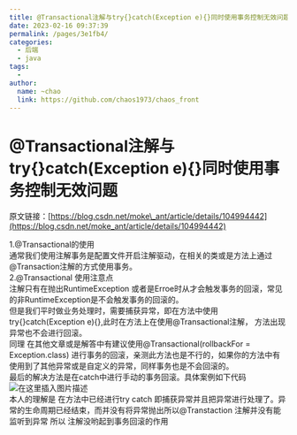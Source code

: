 ```yaml
---
title: @Transactional注解与try{}catch(Exception e){}同时使用事务控制无效问题
date: 2023-02-16 09:37:39
permalink: /pages/3e1fb4/
categories:
  - 后端
  - java
tags:
  - 
author: 
  name: ~chao
  link: https://github.com/chaos1973/chaos_front
---
```

# @Transactional注解与try{}catch(Exception e){}同时使用事务控制无效问题

原文链接：[https://blog.csdn.net/moke\_ant/article/details/104994442](https://blog.csdn.net/moke_ant/article/details/104994442)

1.@Transactional的使用  
通常我们使用注解事务是配置文件开启注解驱动，在相关的类或是方法上通过@Transaction注解的方式使用事务。  
2.@Transactional 使用注意点  
注解只有在抛出RuntimeException 或者是Erroe时从才会触发事务的回滚，常见的非RuntimeException是不会触发事务的回滚的。  
但是我们平时做业务处理时，需要捕获异常，即在方法中使用try{}catch(Exception e){},此时在方法上在使用@Transactional注解， 方法出现异常也不会进行回滚。  
同理 在其他文章或是解答中有建议使用@Transactional(rollbackFor = Exception.class) 进行事务的回滚，亲测此方法也是不行的，如果你的方法中有使用到了其他异常或是自定义的异常，同样事务也是不会回滚的。  
最后的解决方法是在catch中进行手动的事务回滚。具体案例如下代码  
![在这里插入图片描述](https://img-blog.csdnimg.cn/20200320172403321.png?x-oss-process=image/watermark,type_ZmFuZ3poZW5naGVpdGk,shadow_10,text_aHR0cHM6Ly9ibG9nLmNzZG4ubmV0L21va2VfYW50,size_16,color_FFFFFF,t_70)  
本人的理解是 在方法中已经进行try catch 即捕获异常并且把异常进行处理了。异常的生命周期已经结束，而并没有将异常抛出所以@Transtaction 注解并没有能监听到异常 所以 注解没哟起到事务回滚的作用
